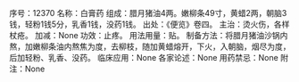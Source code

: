 序号：12370
名称：白膏药
组成：腊月猪油4两。嫩柳条49寸，黄蜡2两，朝脑3钱，轻粉1钱5分，乳香1钱，没药1钱。
出处：《便览》卷四。
主治：烫火伤，各样杖疮。
加减：None
功效：止疼。
用法用量：贴。
制备方法：将腊月猪油沙锅内熬，加嫩柳条油内熬焦为度，去柳枝，随加黄蜡熔开，下火，入朝脑，烟尽为度，后加轻粉、乳香、没药。
临床应用：None
各家论述：None
用药禁忌：None
附注：None

